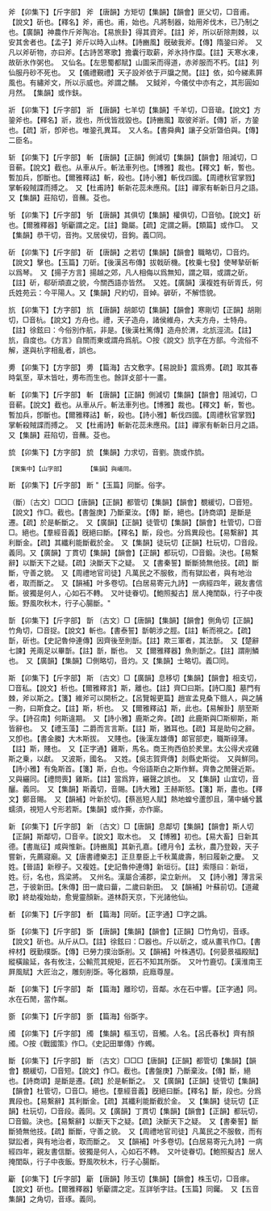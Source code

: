 <!-- { "loadSidebar": true } -->
斧	【卯集下】【斤字部】	斧	【唐韻】方矩切【集韻】【韻會】匪父切，□音甫。【說文】斫也。【釋名】斧，甫也。甫，始也。凡將制器，始用斧伐木，已乃制之也。【廣韻】神農作斤斧陶冶。【易旅卦】得其資斧。【註】斧，所以斫除荆棘，以安其舍者也。【孟子】斧斤以時入山林。【詩豳風】旣破我斧。【傳】隋銎曰斧。　又凡以斧斫物，亦曰斧。【古詩苦寒歌】擔囊行取薪，斧氷持作糜。【註】天寒水凍，故斫氷作粥也。　又仙名。【左思蜀都賦】山圖采而得道，赤斧服而不朽。【註】列仙服丹砂不死也。　又【儀禮覲禮】天子設斧依于戸牖之閒。【註】依，如今綈素屛風也。有繡斧文，所以示威也。斧謂之黼。　又鉞斧，今儀仗中亦有之，其形圓如月然。　【集韻】或作鈇。

斨	【卯集下】【斤字部】	斨	【唐韻】七羊切【集韻】千羊切，□音瑲。【說文】方銎斧也。【釋名】斨，戕也，所伐皆戕毀也。【詩豳風】取彼斧斨。【傳】斨，方銎也。【疏】斨，卽斧也。唯銎孔異耳。　又人名。【書舜典】讓子殳斨曁伯與。【傳】二臣名。

斩	【卯集下】【斤字部】	斬	【唐韻】【正韻】側減切【集韻】【韻會】阻減切，□音蔪。【說文】截也。从車从斤。斬法車列也。【博雅】裁也。【釋文】斬，暫也。暫加兵，卽斷也。【爾雅釋詁】斬，殺也。【詩小雅】斬伐四國。【周禮秋官掌戮】掌斬殺賊諜而搏之。　又【杜甫詩】斬新花蕊未應飛。【註】禪家有斬新日月之語。　又【集韻】莊陷切，音蘸。芟也。

斪	【卯集下】【斤字部】	斪	【唐韻】其俱切【集韻】權俱切，□音劬。【說文】斫也。【爾雅釋器】斪斸謂之定。【註】鋤屬。【疏】定謂之耨。【類篇】或作□。　又【集韻】恭干切，音拘。又居侯切，音鉤。義□同。

斫	【卯集下】【斤字部】	斫	【唐韻】之若切【集韻】【韻會】職略切，□音灼。【說文】擊也。【玉篇】刀斫。【後漢呂布傳】拔戟斫機。【枚乗七發】使琴摯斫斬以爲琴。　又【揚子方言】揚越之郊，凡人相侮以爲無知，謂之聑，或謂之斫。【註】斫，郗斫頑直之貌，今關西語亦皆然。　又姓。【廣韻】漢複姓有斫胥氏，何氏姓苑云：今平陽人。又【集韻】尺約切，音婥。硸斫，不解悟貌。

斻	【卯集下】【方字部】	斻	【唐韻】胡郞切【集韻】【韻會】寒剛切【正韻】胡剛切，□音杭。【說文】方舟也。禮，天子造舟，諸侯維舟，大夫方舟，士特舟。【註】徐鉉曰：今俗別作航，非是。【後漢杜篤傳】造舟於渭，北斻涇流。【註】斻，自度也。《方言》自關而東或謂舟爲航。○按《說文》斻字在方部。今流俗不解，遂與杭字相亂者，誤也。

旉	【卯集下】【方字部】	旉	【篇海】古文敷字。【易說卦】震爲旉。【疏】取其春時氣至，草木皆吐，旉布而生也。餘詳攴部十一畫。

斬	【卯集下】【斤字部】	斬	【唐韻】【正韻】側減切【集韻】【韻會】阻減切，□音蔪。【說文】截也。从車从斤。斬法車列也。【博雅】裁也。【釋文】斬，暫也。暫加兵，卽斷也。【爾雅釋詁】斬，殺也。【詩小雅】斬伐四國。【周禮秋官掌戮】掌斬殺賊諜而搏之。　又【杜甫詩】斬新花蕊未應飛。【註】禪家有斬新日月之語。　又【集韻】莊陷切，音蘸。芟也。

旈	【卯集下】【方字部】	旈	【集韻】力求切，音劉。旒或作旈。

	【寅集中】【山字部】		【集韻】與嶬同。

断	【卯集下】【斤字部】	断	"【玉篇】同斷。俗字。

（斷）〔古文〕□□□【唐韻】【正韻】都管切【集韻】【韻會】覩緩切，□音短。【說文】作□。截也。【書盤庚】乃斷棄汝。【傳】斷，絕也。【詩商頌】是斷是遷。【疏】於是斬斷之。　又【廣韻】【正韻】徒管切【集韻】【韻會】杜管切，□音□。絕也。【羣經音義】旣絕曰斷。【釋名】斷，段也。分爲異段也。【易繫辭】其利斷金。【疏】其纖利能斷截於金。　又【集韻】徒玩切【正韻】杜玩切，□音段。義同。又【廣韻】丁貫切【集韻】【韻會】【正韻】都玩切，□音鍛。決也。【易繫辭】以斷天下之疑。【疏】決斷天下之疑。　又【書秦誓】斷斷猗無他技。【疏】斷斷，守善之貌。　又【周禮地官司徒】凡萬民之不服敎，而有獄訟者，與有地治者，取而斷之。　又【韻補】叶多卷切。【白居易寄元九詩】一病經四年，親友書信斷。彼獨是何人，心如石不轉。　又叶徒眷切。【鮑照擬古】居人掩閨臥，行子中夜飯。野風吹秋木，行子心腸斷。"

斮	【卯集下】【斤字部】	斮	〔古文〕□【唐韻】【集韻】【韻會】側角切【正韻】竹角切，□音捉。【說文】斬也。【書泰誓】斮朝涉之脛。【註】斬而視之。【疏】斮，斫也。【史記魯仲連傳】因齊後至則斮。【註】欺三軍者，其法斮。　又【楚辭七諫】羌兩足以畢斮。【註】斮，斷也。　又【爾雅釋器】魚則斮之。【註】謂削鱗也。　又【廣韻】【集韻】□側略切，音灼。又【集韻】士略切。義□同。

斯	【卯集下】【斤字部】	斯	〔古文〕□【廣韻】息移切【集韻】【韻會】相支切，□音私。【說文】析也。【爾雅釋言】斯，離也。【註】齊□曰斯。【詩□風】墓門有棘，斧以斯之。【箋】維斧可以開析之。【呂覽報更篇】趙宣孟見桑下餓人，與之脯一朐，曰斯食之。【註】斯，析也。　又【爾雅釋詁】斯，此也。【易解卦】朋至斯孚。【詩召南】何斯違期。　又【詩小雅】鹿斯之奔。【疏】此鹿斯與□斯柳斯，斯皆辭也。　又【禮玉藻】二爵而言言斯。【註】斯，猶耳也。【疏】耳是助句之辭。　又卽也。【書金縢】大木斯拔。　又賤也。【後漢左雄傳】郞官部吏，職斯祿薄。【註】斯，賤也。　又【正字通】雞斯，馬名。商王拘西伯於羑里。太公得犬戎雞斯之乗，以獻。　又波斯，國名。　又姓。【吳志賀齊傳】剡縣史斯從。　又與鮮同。【詩小雅】有兔斯首。【箋】斯，白也。今俗語斯白之斯作鮮。齊魯之閒聲近斯。　又與纚同。【禮問喪】雞斯。【註】當爲筓，纚聲之誤也。　又【集韻】山宜切，音釃。義同。　又【集韻】斯義切，音賜。【詩大雅】王赫斯怒。【箋】斯，盡也。【釋文】鄭音賜。　又【韻補】叶新於切。【蔡邕短人賦】熱地蝗兮蘆卽且，蒲中蛹兮蠶蠕須，視短人兮形若斯。【集韻】或作撕，亦作廝。

新	【卯集下】【斤字部】	新	〔古文〕□【唐韻】息鄰切【集韻】【韻會】斯人切【正韻】斯鄰切，□音辛。【說文】取木也。　又【博雅】初也。【易大畜】日新其德。【書胤征】咸與惟新。【詩豳風】其新孔嘉。【禮月令】孟秋，農乃登穀，天子嘗新，先薦寢廟。又【唐書禮樂志】正旦羣臣上千秋萬歲壽，制曰履新之慶。　又姓。【晉語】新穆子。又複姓。【史記魯仲連傳】新垣衍。【註】索隱曰：新垣，姓。衍，名也，爲梁將。　又州名。漢屬合浦郡，梁立新州。　又【詩小雅】薄言采芑，于彼新田。【朱傳】田一歲曰葘，二歲曰新田。　又【韻補】叶蘇前切。【道藏歌】終劫複始劫，愈覺靈顏新。道林蔚天京，下光諸他仙。

斱	【卯集下】【斤字部】	斱	【篇海】同斫。【正字通】□字之譌。

斲	【卯集下】【斤字部】	斲	【唐韻】【集韻】【韻會】【正韻】□竹角切，音琢。【說文】斫也。从斤从□。【註】徐鉉曰：□器也。斤以斫之，或从畫丮作□。【書梓材】旣勤樸斲。【傳】已勞力撲治斲削。又【韻補】叶株遇切。【何晏景福殿賦】縱橫踰延，各有攸注，公輸荒其規矩，匠石不知其所斲。　又叶竹鹿切。【漢淮南王屛風賦】大匠治之，雕刻削斲。等化器類，庇廕尊屋。

斴	【卯集下】【斤字部】	斴	【篇海】離珍切，音鄰。水在石中響。【正字通】同。水在石閒，當作粼。

斵	【卯集下】【斤字部】	斵	【篇海】俗斲字。

斶	【卯集下】【斤字部】	斶	【集韻】樞玉切，音觸。人名。【呂氏春秋】齊有顏斶。○按《戰國策》作□。《史記田單傳》作蠋。

斷	【卯集下】【斤字部】	斷	〔古文〕□□□【唐韻】【正韻】都管切【集韻】【韻會】覩緩切，□音短。【說文】作□。截也。【書盤庚】乃斷棄汝。【傳】斷，絕也。【詩商頌】是斷是遷。【疏】於是斬斷之。　又【廣韻】【正韻】徒管切【集韻】【韻會】杜管切，□音□。絕也。【羣經音義】旣絕曰斷。【釋名】斷，段也。分爲異段也。【易繫辭】其利斷金。【疏】其纖利能斷截於金。　又【集韻】徒玩切【正韻】杜玩切，□音段。義同。又【廣韻】丁貫切【集韻】【韻會】【正韻】都玩切，□音鍛。決也。【易繫辭】以斷天下之疑。【疏】決斷天下之疑。　又【書秦誓】斷斷猗無他技。【疏】斷斷，守善之貌。　又【周禮地官司徒】凡萬民之不服敎，而有獄訟者，與有地治者，取而斷之。　又【韻補】叶多卷切。【白居易寄元九詩】一病經四年，親友書信斷。彼獨是何人，心如石不轉。　又叶徒眷切。【鮑照擬古】居人掩閨臥，行子中夜飯。野風吹秋木，行子心腸斷。

斸	【卯集下】【斤字部】	斸	【唐韻】陟玉切【集韻】【韻會】株玉切，□音瘃。【說文】斫也。【爾雅釋器】斪斸謂之定。互詳斪字註。【玉篇】同钃。　又【五音集韻】之角切，音琢。義同。

